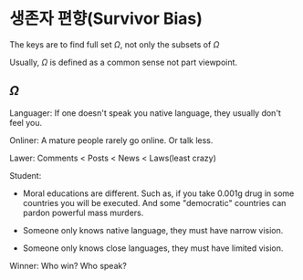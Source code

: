 
# 생존자 편향(Survivor Bias)

The keys are to find full set $\Omega$, not only the subsets of $\Omega$

Usually, $\Omega$ is defined as a common sense not part viewpoint.

## $\Omega$

Languager: If one doesn't speak you native language, they usually don't feel you.

Onliner: A mature people rarely go online. Or talk less.

Lawer: Comments < Posts < News < Laws(least crazy)

Student:

- Moral educations are different. Such as, if you take 0.001g drug in some countries you will be executed. And some "democratic" countries can pardon powerful mass murders.

- Someone only knows native language, they must have narrow vision.

- Someone only knows close languages, they must have limited vision.

Winner: Who win? Who speak? 
<!--
Is native American speaking (in a language that can be understood by us)? So if there's no the witness or witness does not speak English or has not met a kind person...
-->

